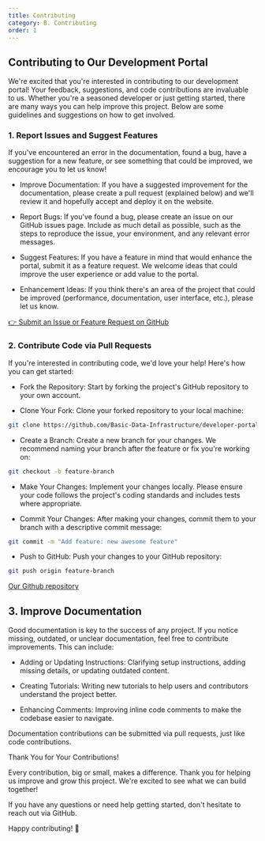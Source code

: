 ```yaml
---
title: Contributing
category: B. Contributing
order: 1
---
```


## Contributing to Our Development Portal

We're excited that you're interested in contributing to our development portal! Your feedback, suggestions, and code contributions are invaluable to us. Whether you're a seasoned developer or just getting started, there are many ways you can help improve this project. Below are some guidelines and suggestions on how to get involved.

### 1. Report Issues and Suggest Features

If you've encountered an error in the documentation, found a bug, have a suggestion for a new feature, or see something that could be improved, we encourage you to let us know!

- Improve Documentation: If you have a suggested improvement for the documentation, please create a pull request (explained below) and we'll review it and hopefully accept and deploy it on the website.

- Report Bugs: If you've found a bug, please create an issue on our GitHub issues page. Include as much detail as possible, such as the steps to reproduce the issue, your environment, and any relevant error messages.

- Suggest Features: If you have a feature in mind that would enhance the portal, submit it as a feature request. We welcome ideas that could improve the user experience or add value to the portal.

- Enhancement Ideas: If you think there's an area of the project that could be improved (performance, documentation, user interface, etc.), please let us know.

[👉 Submit an Issue or Feature Request on GitHub](https://github.com/Basic-Data-Infrastructure/developer-portal/issues)

### 2. Contribute Code via Pull Requests

If you're interested in contributing code, we'd love your help! Here's how you can get started:

- Fork the Repository: Start by forking the project's GitHub repository to your own account.

- Clone Your Fork: Clone your forked repository to your local machine:

```sh
git clone https://github.com/Basic-Data-Infrastructure/developer-portal.git
```

- Create a Branch: Create a new branch for your changes. We recommend naming your branch after the feature or fix you're working on:

```sh
git checkout -b feature-branch
```

- Make Your Changes: Implement your changes locally. Please ensure your code follows the project's coding standards and includes tests where appropriate.

- Commit Your Changes: After making your changes, commit them to your branch with a descriptive commit message:

```sh
git commit -m "Add feature: new awesome feature"
```

- Push to GitHub: Push your changes to your GitHub repository:

```sh
git push origin feature-branch
```

[Our Github repository](https://github.com/Basic-Data-Infrastructure/developer-portal)

## 3. Improve Documentation

Good documentation is key to the success of any project. If you notice missing, outdated, or unclear documentation, feel free to contribute improvements. This can include:

- Adding or Updating Instructions: Clarifying setup instructions, adding missing details, or updating outdated content.

- Creating Tutorials: Writing new tutorials to help users and contributors understand the project better.

- Enhancing Comments: Improving inline code comments to make the codebase easier to navigate.

Documentation contributions can be submitted via pull requests, just like code contributions.

Thank You for Your Contributions!

Every contribution, big or small, makes a difference. Thank you for helping us improve and grow this project. We're excited to see what we can build together!

If you have any questions or need help getting started, don't hesitate to reach out via GitHub.

Happy contributing! 🚀
